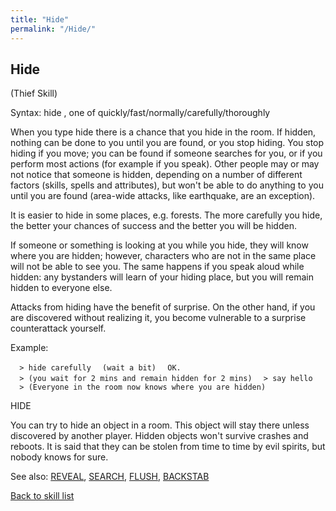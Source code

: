 ```yaml
---
title: "Hide"
permalink: "/Hide/"
---
```


## Hide

(Thief Skill)

Syntax: hide <effort>, one of quickly/fast/normally/carefully/thoroughly

When you type hide there is a chance that you hide in the room. If
hidden, nothing can be done to you until you are found, or you stop
hiding. You stop hiding if you move; you can be found if someone
searches for you, or if you perform most actions (for example if you
speak). Other people may or may not notice that someone is hidden,
depending on a number of different factors (skills, spells and
attributes), but won't be able to do anything to you until you are found
(area-wide attacks, like earthquake, are an exception).

It is easier to hide in some places, e.g. forests. The more carefully
you hide, the better your chances of success and the better you will be
hidden.

If someone or something is looking at you while you hide, they will know
where you are hidden; however, characters who are not in the same place
will not be able to see you. The same happens if you speak aloud while
hidden: any bystanders will learn of your hiding place, but you will
remain hidden to everyone else.

Attacks from hiding have the benefit of surprise. On the other hand, if
you are discovered without realizing it, you become vulnerable to a
surprise counterattack yourself.

Example:

`  > hide carefully`
`  (wait a bit)`
`  OK.`
`  > (you wait for 2 mins and remain hidden for 2 mins)`
`  > say hello`
`  > (Everyone in the room now knows where you are hidden)`

HIDE <object>

You can try to hide an object in a room. This object will stay there
unless discovered by another player. Hidden objects won't survive
crashes and reboots. It is said that they can be stolen from time to
time by evil spirits, but nobody knows for sure.

See also: [REVEAL](REVEAL "wikilink"), [SEARCH](SEARCH "wikilink"),
[FLUSH](FLUSH "wikilink"), [BACKSTAB](BACKSTAB "wikilink")

[Back to skill list](Skill "wikilink")